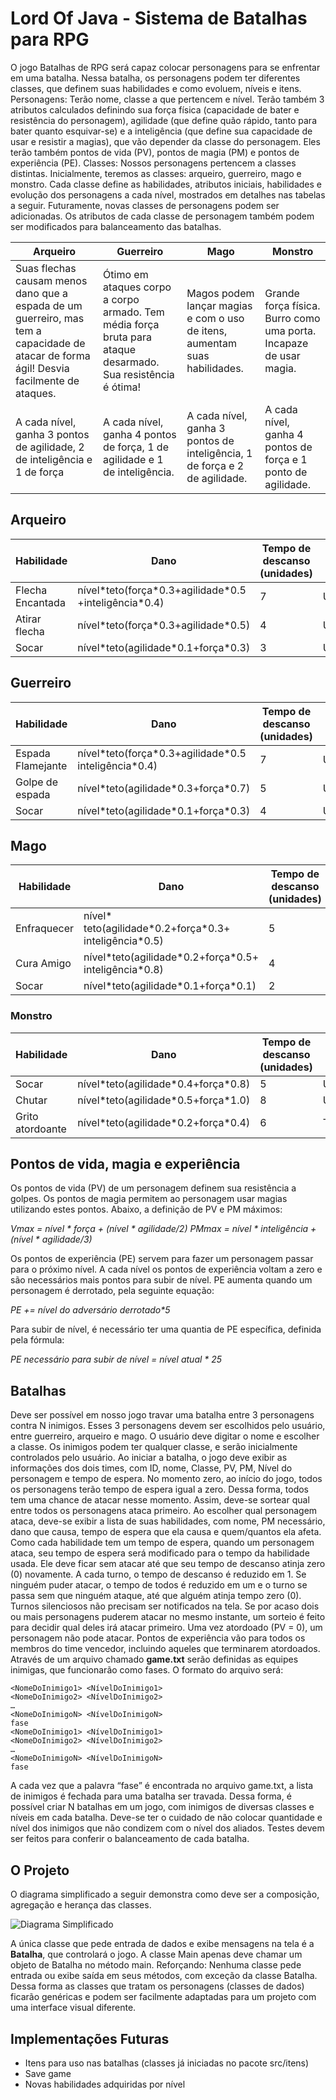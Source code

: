 ﻿# Lord Of Java - Sistema de Batalhas para RPG

O jogo Batalhas de RPG será capaz colocar personagens para se enfrentar em uma batalha. Nessa batalha, os personagens podem ter diferentes classes, que definem suas habilidades e como evoluem, níveis e itens. 
Personagens:
Terão nome, classe a que pertencem e nível. Terão também 3 atributos calculados definindo sua força física (capacidade de bater e resistência do personagem), agilidade (que define quão rápido, tanto para bater quanto esquivar-se) e a inteligência (que define sua capacidade de usar e resistir a magias), que vão depender da classe do personagem.
Eles terão também pontos de vida (PV), pontos de magia (PM) e pontos de experiência (PE).
Classes:
Nossos personagens pertencem a classes  distintas. Inicialmente, teremos as classes: arqueiro, guerreiro, mago e monstro. Cada classe define as habilidades, atributos iniciais, habilidades e evolução dos personagens a cada nível, mostrados em detalhes nas tabelas a seguir. Futuramente, novas classes de personagens podem ser adicionadas. Os atributos de cada classe de personagem também podem ser modificados para balanceamento das batalhas.

|Arqueiro|Guerreiro|Mago|Monstro|
|---|---|---|---|
|Suas flechas causam menos dano que a espada de um guerreiro, mas tem a capacidade de atacar de forma ágil! Desvia facilmente de ataques.|Ótimo em ataques corpo a corpo armado. Tem média força bruta para ataque desarmado. Sua resistência é ótima!|Magos podem lançar magias e com o uso de itens, aumentam suas habilidades.|Grande força física. Burro como uma porta. Incapaze de usar magia.|
|A cada nível, ganha 3 pontos de agilidade, 2 de inteligência e 1 de força|A cada nível, ganha 4 pontos de força, 1 de agilidade e 1 de inteligência.|A cada nível, ganha 3 pontos de inteligência, 1 de força e 2 de agilidade.|A cada nível, ganha 4 pontos de força e 1 ponto de agilidade.|




## Arqueiro

|Habilidade|Dano|Tempo de descanso (unidades)|Alvo|Pontos de Magia|
| --- | --- | --- | --- | --- |
|Flecha Encantada|nível&ast;teto(força&ast;0.3+agilidade&ast;0.5 +inteligência&ast;0.4)|7|Único|nível&ast;teto(inteligência+agilidade&ast;0.2)|
|Atirar flecha|nível&ast;teto(força&ast;0.3+agilidade&ast;0.5)|4|Único|0|
|Socar|nível&ast;teto(agilidade&ast;0.1+força&ast;0.3)|3|Único|0|

## Guerreiro
|Habilidade|Dano|Tempo de descanso (unidades)|Alvo|Pontos de Magia|
| --- | --- | --- | --- | --- |
|Espada Flamejante|nível&ast;teto(força&ast;0.3+agilidade&ast;0.5 inteligência&ast;0.4)|7|Único|nível&ast;teto(inteligência+força&ast;0.2)|
|Golpe de espada|nível&ast;teto(agilidade&ast;0.3+força&ast;0.7)|5|Único|0|
|Socar|nível&ast;teto(agilidade&ast;0.1+força&ast;0.3)|4|Único|0|

## Mago
|Habilidade|Dano|Tempo de descanso (unidades)|Alvo|Pontos de Magia|
| --- | --- | --- | --- | --- |
|Enfraquecer|nível&ast; teto(agilidade&ast;0.2+força&ast;0.3+ inteligência&ast;0.5)|5|Único|nível&ast;teto(inteligência&ast;0.5)|
|Cura Amigo|nível&ast;teto(agilidade&ast;0.2+força&ast;0.5+ inteligência&ast;0.8)|4|Único(Aliado)|nível&ast;teto(inteligência&ast;0.7)|
|Socar|nível&ast;teto(agilidade&ast;0.1+força&ast;0.1)|2|Único|0|

### Monstro
|Habilidade|Dano|Tempo de descanso (unidades)|Alvo|Pontos de Magia|
| --- | --- | --- | --- | --- |
|Socar|nível&ast;teto(agilidade&ast;0.4+força&ast;0.8)|5|Único|0|
|Chutar|nível&ast;teto(agilidade&ast;0.5+força&ast;1.0)|8|Único|0|
|Grito atordoante|nível&ast;teto(agilidade&ast;0.2+força&ast;0.4)|6|Todos|0|

## Pontos de vida, magia e experiência

Os pontos de vida (PV) de um personagem definem sua resistência a golpes. Os pontos de magia permitem ao personagem usar magias utilizando estes pontos. Abaixo, a definição de PV e PM máximos:

*Vmax = nível &ast; força + (nível &ast; agilidade/2)*
*PMmax = nível &ast; inteligência + (nível &ast; agilidade/3)*

Os pontos de experiência (PE) servem para fazer um personagem passar para o próximo nível. A cada nível os pontos de experiência voltam a zero e são necessários mais pontos para subir de nível.
PE aumenta quando um personagem é derrotado, pela seguinte equação:

*PE += nível do adversário derrotado&ast;5*

Para subir de nível, é necessário ter uma quantia de PE específica, definida pela fórmula:

*PE necessário para subir de nível = nível atual &ast; 25*

## Batalhas

Deve ser possível em nosso jogo travar uma batalha entre 3 personagens contra N inimigos. Esses 3 personagens devem ser escolhidos pelo usuário, entre guerreiro, arqueiro e mago. O usuário deve digitar o nome e escolher a classe.
Os inimigos podem ter qualquer classe, e serão inicialmente controlados pelo usuário.
Ao iniciar a batalha, o jogo deve exibir as informações dos dois times, com ID, nome, Classe, PV, PM, Nível do personagem e tempo de espera.
No momento zero, ao início do jogo, todos os personagens terão tempo de espera igual a zero. Dessa forma, todos tem uma chance de atacar nesse momento. Assim, deve-se sortear qual entre todos os personagens ataca primeiro.
Ao escolher qual personagem ataca, deve-se exibir a lista de suas habilidades, com nome, PM necessário, dano que causa, tempo de espera que ela causa e quem/quantos ela afeta.
Como cada habilidade tem um tempo de espera, quando um personagem ataca, seu tempo de espera será modificado para o tempo da habilidade usada. Ele deve ficar sem atacar até que seu tempo de descanso atinja zero (0) novamente. A cada turno, o tempo de descanso é reduzido em 1. Se ninguém puder atacar, o tempo de todos é reduzido em um e o turno se passa sem que ninguém ataque, até que alguém atinja tempo zero (0). Turnos silenciosos não precisam ser notificados na tela.
Se por acaso dois ou mais personagens puderem atacar no mesmo instante, um sorteio é feito para decidir qual deles irá atacar primeiro.
Uma vez atordoado (PV = 0), um personagem não pode atacar.
Pontos de experiência vão para todos os membros do time vencedor, incluindo aqueles que terminarem atordoados.
Através de um arquivo chamado **game.txt** serão definidas as equipes inimigas, que funcionarão como fases. O formato do arquivo será:

```
<NomeDoInimigo1> <NívelDoInimigo1>
<NomeDoInimigo2> <NívelDoInimigo2>
…
<NomeDoInimigoN> <NívelDoInimigoN>
fase
<NomeDoInimigo1> <NívelDoInimigo1>
<NomeDoInimigo2> <NívelDoInimigo2>
…
<NomeDoInimigoN> <NívelDoInimigoN>
fase
```

A cada vez que a palavra “fase” é encontrada no arquivo game.txt, a lista de inimigos é fechada para uma batalha ser travada. Dessa forma, é possível criar N batalhas em um jogo, com inimigos de diversas classes e níveis em cada batalha. Deve-se ter o cuidado de não colocar quantidade e nível dos inimigos que não condizem com o nível dos aliados. Testes devem ser feitos para conferir o balanceamento de cada batalha.

## O Projeto

O diagrama simplificado a seguir demonstra como deve ser a composição, agregação e herança das classes.

![Diagrama Simplificado](/diagrama.png)

A única classe que pede entrada de dados e exibe mensagens na tela é a **Batalha**, que controlará o jogo. A classe Main apenas deve chamar um objeto de Batalha no método main.
Reforçando: Nenhuma classe pede entrada ou exibe saída em seus métodos, com exceção da classe Batalha. Dessa forma as classes que tratam os personagens (classes de dados) ficarão genéricas e podem ser facilmente adaptadas para um projeto com uma interface visual diferente.

## Implementações Futuras
* Itens para uso nas batalhas (classes já iniciadas no pacote src/itens)
* Save game
* Novas habilidades adquiridas por nível